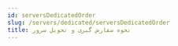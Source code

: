 ```yaml
---
id: serversDedicatedOrder
slug: /servers/dedicated/serversDedicatedOrder
title: نحوه سفارش گیری و تحویل سرور
---
```


